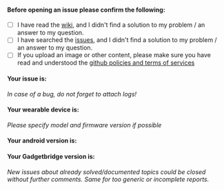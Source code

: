 #### Before opening an issue please confirm the following:
- [ ] I have read the [wiki](https://github.com/Freeyourgadget/Gadgetbridge/wiki), and I didn't find a solution to my problem / an answer to my question.
- [ ] I have searched the [issues](https://github.com/Freeyourgadget/Gadgetbridge/issues), and I didn't find a solution to my problem / an answer to my question.
- [ ] If you upload an image or other content, please make sure you have read and understood the [github policies and terms of services](https://help.github.com/articles/github-terms-of-service/#1-responsibility-for-user-generated-content)

#### Your issue is:
*In case of a bug, do not forget to attach logs!*

#### Your wearable device is:

*Please specify model and firmware version if possible*

#### Your android version is:

#### Your Gadgetbridge version is:



*New issues about already solved/documented topics could be closed without further comments. Same for too generic or incomplete reports.*

